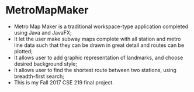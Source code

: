 # MetroMapMaker
* Metro Map Maker is a traditional workspace-type application completed using Java and JavaFX;  
* It let the user make subway maps complete with all station and metro line data such that they can be drawn in great detail and routes can be plotted;  
* It allows user to add graphic representation of landmarks, and choose desired background style;  
* It allows user to find the shortest route between two stations, using breadth-first search;  
* This is my Fall 2017 CSE 219 final project.  
